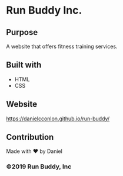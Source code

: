 # Run Buddy Inc.


## Purpose
A website that offers fitness training services.

## Built with
* HTML
* CSS


## Website
https://danielcconlon.github.io/run-buddy/

## Contribution
Made with ❤️ by Daniel


### ©️2019 Run Buddy, Inc
